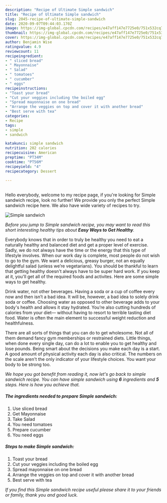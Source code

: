 ```yaml
---
description: "Recipe of Ultimate Simple sandwich"
title: "Recipe of Ultimate Simple sandwich"
slug: 2045-recipe-of-ultimate-simple-sandwich
date: 2020-09-07T09:44:03.170Z
image: https://img-global.cpcdn.com/recipes/e47aff147e7725e0/751x532cq70/simple-sandwich-recipe-main-photo.jpg
thumbnail: https://img-global.cpcdn.com/recipes/e47aff147e7725e0/751x532cq70/simple-sandwich-recipe-main-photo.jpg
cover: https://img-global.cpcdn.com/recipes/e47aff147e7725e0/751x532cq70/simple-sandwich-recipe-main-photo.jpg
author: Benjamin Wise
ratingvalue: 4.9
reviewcount: 11
recipeingredient:
- " sliced bread"
- " Mayonnaise"
- " Salad"
- " tomatoes"
- " cucumber"
- " eggs"
recipeinstructions:
- "Toast your bread"
- "Cut your veggies including the boiled egg"
- "Spread mayonnaise on one bread"
- "Arrange the veggies on top and cover it with another bread"
- "Best serve with tea"
categories:
- Recipe
tags:
- simple
- sandwich

katakunci: simple sandwich 
nutrition: 202 calories
recipecuisine: American
preptime: "PT34M"
cooktime: "PT56M"
recipeyield: "4"
recipecategory: Dessert

---
```

<br>
Hello everybody, welcome to my recipe page, if you're looking for Simple sandwich recipe, look no further! We provide you only the perfect Simple sandwich recipe here. We also have wide variety of recipes to try.
<br>


![Simple sandwich](https://img-global.cpcdn.com/recipes/e47aff147e7725e0/751x532cq70/simple-sandwich-recipe-main-photo.jpg)

<i>Before you jump to Simple sandwich recipe, you may want to read this short interesting healthy tips about <strong>Easy Ways to Get Healthy</strong>.</i>

Everybody knows that in order to truly be healthy you need to eat a naturally healthy and balanced diet and get a proper level of exercise. Sadly, we do not always have the time or the energy that this type of lifestyle involves. When our work day is complete, most people do not wish to go to the gym. We want a delicious, greasy burger, not an equally delightful salad (unless we’re vegetarians). You should be thankful to learn that getting healthy doesn't always have to be super hard work. If you keep at it, you'll get all of the required foods and activites. Here are some simple ways to get healthy.

Drink water, not other beverages. Having a soda or a cup of coffee every now and then isn’t a bad idea. It will be, however, a bad idea to solely drink soda or coffee. Choosing water as opposed to other beverage adds to your body's health and allows it stay hydrated. You’re also cutting hundreds of calories from your diet— without having to resort to terrible tasting diet food. Water is often the main element to successful weight reduction and healthfulness.

There are all sorts of things that you can do to get wholesome. Not all of them demand fancy gym memberships or restrained diets. Little things, when done every single day, can do a lot to enable you to get healthy and lose pounds. Being smart about the decisions you make each day is a start. A good amount of physical activity each day is also critical. The numbers on the scale aren't the only indicator of your lifestyle choices. You want your body to be strong too. 


<i>We hope you got benefit from reading it, now let's go back to simple sandwich recipe. You can have simple sandwich using <strong>6</strong> ingredients and <strong>5</strong> steps. Here is how you achieve that.
</i>

##### The ingredients needed to prepare Simple sandwich:

1. Use  sliced bread
1. Get  Mayonnaise
1. Take  Salad
1. You need  tomatoes
1. Prepare  cucumber
1. You need  eggs


##### Steps to make Simple sandwich:

1. Toast your bread
1. Cut your veggies including the boiled egg
1. Spread mayonnaise on one bread
1. Arrange the veggies on top and cover it with another bread
1. Best serve with tea


<i>If you find this Simple sandwich recipe useful please share it to your friends or family, thank you and good luck.</i>
